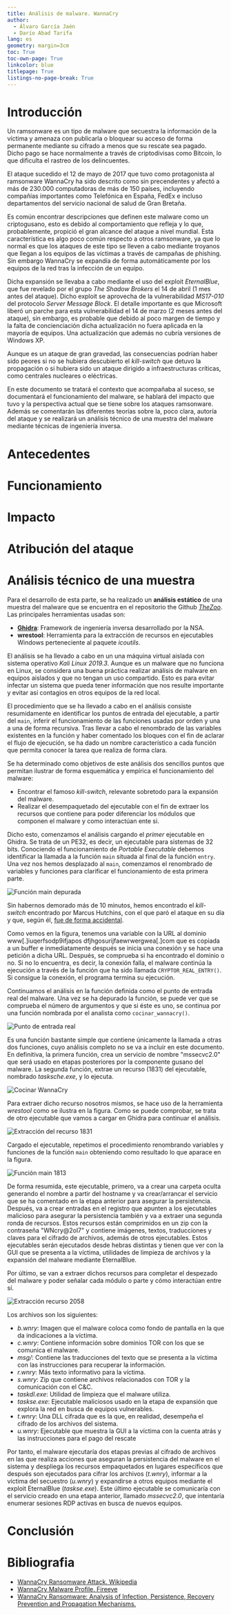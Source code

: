 ```yaml
---
title: Análisis de malware. WannaCry
author:
  - Álvaro García Jaén
  - Darío Abad Tarifa
lang: es
geometry: margin=3cm
toc: True
toc-own-page: True
linkcolor: blue
titlepage: True
listings-no-page-break: True
---
```


# Introducción

Un ramsonware es un tipo de malware que secuestra la información de la víctima y amenaza con publicarla o bloquear su acceso de forma permanente mediante su cifrado a menos que su rescate sea pagado. Dicho pago se hace normalmente a través de criptodivisas como Bitcoin, lo que dificulta el rastreo de los delincuentes.

El ataque sucedido el 12 de mayo de 2017 que tuvo como protagonista al ramsonware WannaCry ha sido descrito como sin precendentes y afectó a más de 230.000 computadoras de más de 150 países, incluyendo compañías importantes como Telefónica en España, FedEx e incluso departamentos del servicio nacional de salud de Gran Bretaña.

Es común encontrar descripciones que definen este malware como un criptogusano, esto es debido al comportamiento que refleja y lo que, probablemente, propició el gran alcance del ataque a nivel mundial. Esta característica es algo poco común respecto a otros ramsonware, ya que lo normal es que los ataques de este tipo se lleven a cabo mediante troyanos que llegan a los equipos de las víctimas a través de campañas de phishing. Sin embargo WannaCry se expandía de forma automáticamente por los equipos de la red tras la infección de un equipo.

Dicha expansión se llevaba a cabo mediante el uso del exploit *EternalBlue*, que fue revelado por el grupo *The Shadow Brokers* el 14 de abril (1 mes antes del ataque). Dicho exploit se aprovecha de la vulnerabilidad *MS17-010* del protocolo *Server Message Block*. El detalle importante es que Microsoft liberó un parche para esta vulnerabilidad el 14 de marzo (2 meses antes del ataque), sin embargo, es probable que debido al poco margen de tiempo y la falta de concienciación dicha actualización no fuera aplicada en la mayoría de equipos. Una actualización que además no cubría versiones de Windows XP.

Aunque es un ataque de gran gravedad, las consecuencias podrían haber sido peores si no se hubiera descubierto el *kill-switch* que detuvo la propagación o si hubiera sido un ataque dirigido a infraestructuras críticas, como centrales nucleares o eléctricas.

En este documento se tratará el contexto que acompañaba al suceso, se documentará el funcionamiento del malware, se hablará del impacto que tuvo y la perspectiva actual que se tiene sobre los ataques ramsonware. Además se comentarán las diferentes teorías sobre la, poco clara, autoría del ataque y se realizará un análisis técnico de una muestra del malware mediante técnicas de ingeniería inversa.

# Antecedentes

# Funcionamiento

# Impacto

# Atribución del ataque

# Análisis técnico de una muestra

Para el desarrollo de esta parte, se ha realizado un **análisis estático** de una muestra del malware que se encuentra en el repositorio the Github [*TheZoo*](https://github.com/ytisf/theZoo). Las principales herramientas usadas son:

* [**Ghidra**](https://github.com/NationalSecurityAgency/ghidra): Framework de ingeniería inversa desarrollado por la NSA.
* **wrestool**: Herramienta para la extracción de recursos en ejecutables Windows perteneciente al paquete *icoutils*.

El análisis se ha llevado a cabo en un una máquina virtual aislada con sistema operativo *Kali Linux 2019.3*. Aunque es un malware que no funciona en Linux, se considera una buena práctica realizar análisis de malware en equipos aislados y que no tengan un uso compartido. Esto es para evitar infectar un sistema que pueda tener información que nos resulte importante y evitar así contagios en otros equipos de la red local.

El procedimiento que se ha llevado a cabo en el análisis consiste resumidamente en identificar los puntos de entrada del ejecutable, a partir del `main`, inferir el funcionamiento de las funciones usadas por orden y una a una de forma recursiva. Tras llevar a cabo el renombrado de las variables existentes en la función y haber comentado los bloques con el fin de aclarar el flujo de ejecución, se ha dado un nombre característico a cada función que permita conocer la tarea que realiza de forma clara.

Se ha determinado como objetivos de este análisis dos sencillos puntos que permitan ilustrar de forma esquemática y empírica el funcionamiento del malware:

* Encontrar el famoso *kill-switch*, relevante sobretodo para la expansión del malware.
* Realizar el desempaquetado del ejecutable con el fin de extraer los recursos que contiene para poder diferenciar los módulos que componen el malware y como interactúan ente si.

Dicho esto, comenzamos el análisis cargando el *primer* ejecutable en Ghidra. Se trata de un PE32, es decir, un ejecutable para sistemas de 32 bits. Conociendo el funcionamiento de *Portable Executable* debemos identificar la llamada a la función `main` situada al final de la función `entry`. Una vez nos hemos desplazado al `main`, comenzamos el renombrado de variables y funciones para clarificar el funcionamiento de esta primera parte.

![Función main depurada](imgs/wnncry_func_main_bonita.png)

Sin habernos demorado más de 10 minutos, hemos encontrado el *kill-switch* encontrado por Marcus Hutchins, con el que paró el ataque en su día y que, según él, [fue de forma accidental](https://www.malwaretech.com/2017/05/how-to-accidentally-stop-a-global-cyber-attacks.html).

Como vemos en la figura, tenemos una variable con la URL al dominio www[.]iuqerfsodp9ifjapos dfjhgosurijfaewrwergwea[.]com que es copiada a un buffer e inmediatamente después se inicia una conexión y se hace una petición a dicha URL. Después, se comprueba si ha encontrado el dominio o no. Si no lo encuentra, es decir, la conexión falla, el malware continúa la ejecución a través de la función que ha sido llamada `CRYPTOR_REAL_ENTRY()`. Si consigue la conexión, el programa termina su ejecución.

Continuamos el análisis en la función definida como el punto de entrada real del malware. Una vez se ha depurado la función, se puede ver que se comprueba el número de argumentos y que si éste es uno, se continua por una función nombrada por el analista como `cocinar_wannacry()`.

![Punto de entrada real](imgs/wnncry_func_real_entry.png)

Es una función bastante simple que contiene únicamente la llamada a otras dos funciones, cuyo análisis completo no se va a incluir en este documento. En definitiva, la primera función, crea un servicio de nombre "mssecvc2.0" que será usado en etapas posteriores por la componente gusano del malware. La segunda función, extrae un recurso (1831) del ejecutable, nombrado *tasksche.exe*, y lo ejecuta.

![*Cocinar* WannaCry](imgs/wnncry_func_cocinar.png)

Para extraer dicho recurso nosotros mismos, se hace uso de la herramienta *wrestool* como se ilustra en la figura. Como se puede comprobar, se trata de otro ejecutable que vamos a cargar en Ghidra para continuar el análisis.

![Extracción del recurso 1831](imgs/wnncry_extract_1831.png)

Cargado el ejecutable, repetimos el procedimiento renombrando variables y funciones de la función `main` obteniendo como resultado lo que aparace en la figura.

![Función main 1813](imgs/wnncry_1813_main.png)

De forma resumida, este ejecutable, primero, va a crear una carpeta oculta generando el nombre a partir del hostname y va crear/arrancar el servicio que se ha comentado en la etapa anterior para asegurar la persistencia. Después, va a crear entradas en el registro que apunten a los ejecutables malicioso para asegurar la persistencia también y va a extraer una segunda ronda de recursos. Estos recursos están comprimidos en un zip con la contraseña "WNcry@2ol7" y contiene imágenes, textos, traducciones y claves para el cifrado de archivos, además de otros ejecutables. Estos ejecutables serán ejecutados desde hebras distintas y tienen que ver con la GUI que se presenta a la víctima, utilidades de limpieza de archivos y la expansión del malware mediante EternalBlue.

Por último, se van a extraer dichos recursos para completar el despezado del malware y poder señalar cada módulo o parte y cómo interactúan entre sí.

![Extracción recurso 2058](imgs/wnncry_2058_files.png)

Los archivos son los siguientes:

* *b.wnry*: Imagen que el malware coloca como fondo de pantalla en la que da indicaciones a la víctima.
* *c.wnry*: Contiene información sobre dominios TOR con los que se comunica el malware.
* *msg/*: Contiene las traducciones del texto que se presenta a la víctima con las instrucciones para recuperar la información.
* *r.wnry*: Más texto informativo para la víctima.
* *s.wnry*: Zip que contiene archivos relacionados con TOR y la comunicación con el C&C.
* *taskdl.exe*: Utilidad de limpieza que el malware utiliza.
* *taskse.exe*: Ejecutable maliciosos usado en la etapa de expansión que explora la red en busca de equipos vulnerables.
* *t.wnry*: Una DLL cifrada que es la que, en realidad, desempeña el cifrado de los archivos del sistema.
* *u.wnry*: Ejecutable que muestra la GUI a la víctima con la cuenta atrás y las instrucciones para el pago del rescate

Por tanto, el malware ejecutaría dos etapas previas al cifrado de archivos en las que realiza acciones que aseguran la persistencia del malware en el sistema y despliega los recursos empaquetados en lugares específicos que después son ejecutados para cifrar los archivos (*t.wnry*), informar a la víctima del secuestro (*u.wnry*) y expandirse a otros equipos mediante el exploit EternalBlue (*taskse.exe*). Este último ejecutable se comunicaría con el servicio creado en una etapa anterior, llamado *mssecvc2.0*, que intentaría enumerar sesiones RDP activas en busca de nuevos equipos.

# Conclusión

# Bibliografia

* [WannaCry Ransomware Attack. Wikipedia](https://en.wikipedia.org/wiki/WannaCry_ransomware_attack)
* [WannaCry Malware Profile. Fireeye](https://www.fireeye.com/blog/threat-research/2017/05/wannacry-malware-profile.html)
* [WannaCry Ransomware: Analysis of Infection, Persistence, Recovery Prevention and Propagation Mechanisms.](https://www.il-pib.pl/czasopisma/JTIT/2019/1/113.pdf)
